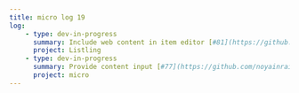 ```yaml
---
title: micro log 19
log:
    - type: dev-in-progress
      summary: Include web content in item editor [#81](https://github.com/noyainrain/listling/issues/81)
      project: Listling
    - type: dev-in-progress
      summary: Provide content input [#77](https://github.com/noyainrain/micro/issues/77)
      project: micro
---
```

